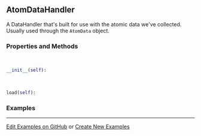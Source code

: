 ## <a id="McUtils.Data.AtomData.AtomDataHandler">AtomDataHandler</a>
A DataHandler that's built for use with the atomic data we've collected.
Usually used through the `AtomData` object.

### Properties and Methods
<a id="McUtils.Data.AtomData.AtomDataHandler.__init__">&nbsp;</a>
```python
__init__(self): 
```

<a id="McUtils.Data.AtomData.AtomDataHandler.load">&nbsp;</a>
```python
load(self): 
```

### Examples


___

[Edit Examples on GitHub](https://github.com/McCoyGroup/References/edit/gh-pages/Documentation/examples/McUtils/Data/AtomData/AtomDataHandler.md) or 
[Create New Examples](https://github.com/McCoyGroup/References/new/gh-pages/?filename=Documentation/examples/McUtils/Data/AtomData/AtomDataHandler.md)